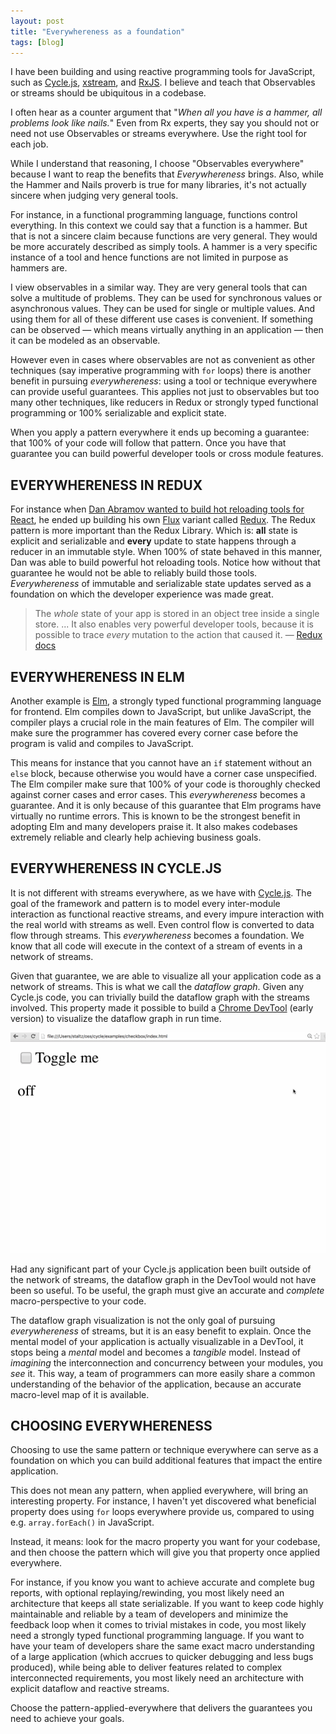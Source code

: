 ```yaml
---
layout: post
title: "Everywhereness as a foundation"
tags: [blog]
---
```


I have been building and using reactive programming tools for JavaScript, such as [Cycle.js](http://cycle.js.org/), [xstream](http://staltz.com/xstream/), and [RxJS](http://reactivex.io/rxjs/). I believe and teach that Observables or streams should be ubiquitous in a codebase.

I often hear as a counter argument that "*When all you have is a hammer, all problems look like nails.*" Even from Rx experts, they say you should not or need not use Observables or streams everywhere. Use the right tool for each job.

While I understand that reasoning, I choose "Observables everywhere" because I want to reap the benefits that *Everywhereness* brings. Also, while the Hammer and Nails proverb is true for many libraries, it's not actually sincere when judging very general tools.

For instance, in a functional programming language, functions control everything. In this context we could say that a function is a hammer. But that is not a sincere claim because functions are very general. They would be more accurately described as simply tools. A hammer is a very specific instance of a tool and hence functions are not limited in purpose as hammers are.

I view observables in a similar way. They are very general tools that can solve a multitude of problems. They can be used for synchronous values or asynchronous values. They can be used for single or multiple values. And using them for all of these different use cases is convenient. If something can be observed &mdash; which means virtually anything in an application &mdash; then it can be modeled as an observable.

However even in cases where observables are not as convenient as other techniques (say imperative programming with `for` loops) there is another benefit in pursuing *everywhereness*: using a tool or technique everywhere can provide useful guarantees. This applies not just to observables but too many other techniques, like reducers in Redux or strongly typed functional programming or 100% serializable and explicit state.

When you apply a pattern everywhere it ends up becoming a guarantee: that 100% of your code will follow that pattern. Once you have that guarantee you can build powerful developer tools or cross module features.

<h2 id="everywhereness-in-redux" class="hr"><span class="hr">EVERYWHERENESS IN REDUX</span></h2>

For instance when [Dan Abramov wanted to build hot reloading tools for React](https://www.youtube.com/watch?v=xsSnOQynTHs), he ended up building his own [Flux](https://facebook.github.io/flux/) variant called [Redux](http://redux.js.org/). The Redux pattern is more important than the Redux Library. Which is: **all** state is explicit and serializable and **every** update to state happens through a reducer in an immutable style. When 100% of state behaved in this manner, Dan was able to build powerful hot reloading tools. Notice how without that guarantee he would not be able to reliably build those tools. *Everywhereness* of immutable and serializable state updates served as a foundation on which the developer experience was made great.

> The *whole* state of your app is stored in an object tree inside a single store.
> ...
> It also enables very powerful developer tools, because it is possible to trace *every* mutation to the action that caused it.
&mdash; [Redux docs](http://redux.js.org/index.html)

<h2 id="everywhereness-in-elm" class="hr"><span class="hr">EVERYWHERENESS IN ELM</span></h2>

Another example is [Elm](http://elm-lang.org/), a strongly typed functional programming language for frontend. Elm compiles down to JavaScript, but unlike JavaScript, the compiler plays a crucial role in the main features of Elm. The compiler will make sure the programmer has covered every corner case before the program is valid and compiles to JavaScript.

This means for instance that you cannot have an `if` statement without an `else` block, because otherwise you would have a corner case unspecified. The Elm compiler make sure that 100% of your code is thoroughly checked against corner cases and error cases. This *everywhereness* becomes a guarantee. And it is only because of this guarantee that Elm programs have virtually no runtime errors. This is known to be the strongest benefit in adopting Elm and many developers praise it. It also makes codebases extremely reliable and clearly help achieving business goals.

<h2 id="everywhereness-in-cycle-js" class="hr"><span class="hr">EVERYWHERENESS IN CYCLE.JS</span></h2>

It is not different with streams everywhere, as we have with [Cycle.js](http://cycle.js.org/). The goal of the framework and pattern is to model every inter-module interaction as functional reactive streams, and every impure interaction with the real world with streams as well. Even control flow is converted to data flow through streams. This *everywhereness* becomes a foundation. We know that all code will execute in the context of a stream of events in a network of streams.

Given that guarantee, we are able to visualize all your application code as a network of streams. This is what we call the *dataflow graph*. Given any Cycle.js code, you can trivially build the dataflow graph with the streams involved. This property made it possible to build a [Chrome DevTool](https://github.com/cyclejs/devtool) (early version) to visualize the dataflow graph in run time.

[![Cycle.js dataflow graph DevTool](/img/dataflow-devtool.gif)](/img/dataflow-devtool.gif)

Had any significant part of your Cycle.js application been built outside of the network of streams, the dataflow graph in the DevTool would not have been so useful. To be useful, the graph must give an accurate and *complete* macro-perspective to your code.

The dataflow graph visualization is not the only goal of pursuing *everywhereness* of streams, but it is an easy benefit to explain. Once the mental model of your application is actually visualizable in a DevTool, it stops being a *mental* model and becomes a *tangible* model. Instead of *imagining* the interconnection and concurrency between your modules, you *see* it. This way, a team of programmers can more easily share a common understanding of the behavior of the application, because an accurate macro-level map of it is available.

<h2 id="choosing-everywhereness" class="hr"><span class="hr">CHOOSING EVERYWHERENESS</span></h2>

Choosing to use the same pattern or technique everywhere can serve as a foundation on which you can build additional features that impact the entire application.

This does not mean any pattern, when applied everywhere, will bring an interesting property. For instance, I haven't yet discovered what beneficial property does using `for` loops everywhere provide us, compared to using e.g. `array.forEach()` in JavaScript.

Instead, it means: look for the macro property you want for your codebase, and then choose the pattern which will give you that property once applied everywhere.

For instance, if you know you want to achieve accurate and complete bug reports, with optional replaying/rewinding, you most likely need an architecture that keeps all state serializable. If you want to keep code highly maintainable and reliable by a team of developers and minimize the feedback loop when it comes to trivial mistakes in code, you most likely need a strongly typed functional programming language. If you want to have your team of developers share the same exact macro understanding of a large application (which accrues to quicker debugging and less bugs produced), while being able to deliver features related to complex interconnected requirements, you most likely need an architecture with explicit dataflow and reactive streams.

Choose the pattern-applied-everywhere that delivers the guarantees you need to achieve your goals.
